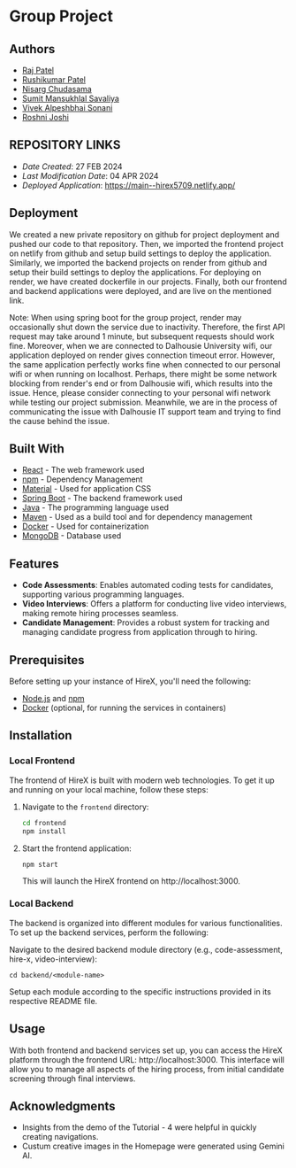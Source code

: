 # Group Project

## Authors

* [Raj Patel](r.patel@dal.ca)
* [Rushikumar Patel](rs525735@dal.ca)
* [Nisarg Chudasama](ns458128@dal.ca)
* [Sumit Mansukhlal Savaliya](sm572004@dal.ca)
* [Vivek Alpeshbhai Sonani](viveksonani@dal.ca)
* [Roshni Joshi](rs888392@dal.ca)

## REPOSITORY LINKS

* *Date Created*: 27 FEB 2024
* *Last Modification Date*: 04 APR 2024
* *Deployed Application*: <https://main--hirex5709.netlify.app/>

## Deployment

We created a new private repository on github for project deployment and pushed our code to that repository. Then, we imported the frontend project on netlify from github and setup build settings to deploy the application. Similarly, we imported the backend projects on render from github and setup their build settings to deploy the applications. For deploying on render, we have created dockerfile in our projects. Finally, both our frontend and backend applications were deployed, and are live on the mentioned link.

Note: When using spring boot for the group project, render may occasionally shut down the service due to inactivity. Therefore, the first API request may take around 1 minute, but subsequent requests should work fine. Moreover, when we are connected to Dalhousie University wifi, our application deployed on render gives connection timeout error. However, the same application perfectly works fine when connected to our personal wifi or when running on localhost. Perhaps, there might be some network blocking from render's end or from Dalhousie wifi, which results into the issue. Hence, please consider connecting to your personal wifi network while testing our project submission. Meanwhile, we are in the process of communicating the issue with Dalhousie IT support team and trying to find the cause behind the issue.

## Built With

* [React](https://legacy.reactjs.org/docs/getting-started.html/) - The web framework used
* [npm](https://docs.npmjs.com//) - Dependency Management
* [Material](https://mui.com/material-ui/getting-started/) - Used for application CSS
* [Spring Boot](https://spring.io/projects/spring-boot) - The backend framework used
* [Java](https://www.java.com/) - The programming language used
* [Maven](https://maven.apache.org/) - Used as a build tool and for dependency management 
* [Docker](https://www.docker.com/) - Used for containerization
* [MongoDB](https://www.mongodb.com/atlas/database) - Database used

## Features

- **Code Assessments**: Enables automated coding tests for candidates, supporting various programming languages.
- **Video Interviews**: Offers a platform for conducting live video interviews, making remote hiring processes seamless.
- **Candidate Management**: Provides a robust system for tracking and managing candidate progress from application through to hiring.

## Prerequisites

Before setting up your instance of HireX, you'll need the following:
- [Node.js](https://nodejs.org/en/) and [npm](https://www.npmjs.com/)
- [Docker](https://www.docker.com/) (optional, for running the services in containers)

## Installation

### Local Frontend

The frontend of HireX is built with modern web technologies. To get it up and running on your local machine, follow these steps:

1. Navigate to the `frontend` directory:
   ```bash
   cd frontend
   npm install
   ```

2. Start the frontend application:
   ```
   npm start
   ```
   This will launch the HireX frontend on http://localhost:3000.

### Local Backend
The backend is organized into different modules for various functionalities. To set up the backend services, perform the following:

Navigate to the desired backend module directory (e.g., code-assessment, hire-x, video-interview):
```
cd backend/<module-name>
```
Setup each module according to the specific instructions provided in its respective README file.

## Usage
With both frontend and backend services set up, you can access the HireX platform through the frontend URL: http://localhost:3000. This interface will allow you to manage all aspects of the hiring process, from initial candidate screening through final interviews.

## Acknowledgments

* Insights from the demo of the Tutorial - 4 were helpful in quickly creating navigations.
* Custum creative images in the Homepage were generated using Gemini AI.

